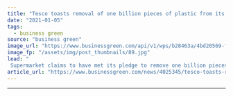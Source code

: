 ```yaml
---
title: "Tesco toasts removal of one billion pieces of plastic from its shelves in 2020"
date: "2021-01-05"
tags: 
  - business green
source: "business green"
image_url: "https://www.businessgreen.com/api/v1/wps/b28463a/4bd20569-fe9e-4b2a-a9ec-7da5a2ea1e9f/8/dsc-3114-185x114.jpg"
image_fp: "/assets/img/post_thumbnails/89.jpg"
lead: "
 Supermarket claims to have met its pledge to remove one billion pieces of plastic, working with suppliers to remove unnecessary and excessive packaging of products ..."
article_url: "https://www.businessgreen.com/news/4025345/tesco-toasts-removal-billion-pieces-plastic-shelves-2020"
---
```


---
